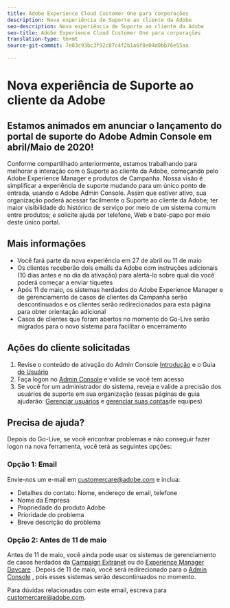 ```yaml
---
title: Adobe Experience Cloud Customer One para corporações
description: Nova experiência de Suporte ao cliente da Adobe
seo-description: Nova experiência de Suporte ao cliente da Adobe
seo-title: Adobe Experience Cloud Customer One para corporações
translation-type: tm+mt
source-git-commit: 7e03c93bc3f92c87c4f2b1a6f8e04d0bb76e55aa

---
```



# Nova experiência de Suporte ao cliente da Adobe

## Estamos animados em anunciar o lançamento do portal de suporte do Adobe Admin Console em abril/Maio de 2020!

Conforme compartilhado anteriormente, estamos trabalhando para melhorar a interação com o Suporte ao cliente da Adobe, começando pelo Adobe Experience Manager e produtos de Campanha. Nossa visão é simplificar a experiência de suporte mudando para um único ponto de entrada, usando o Adobe Admin Console. Assim que estiver ativo, sua organização poderá acessar facilmente o Suporte ao cliente da Adobe; ter maior visibilidade do histórico de serviço por meio de um sistema comum entre produtos; e solicite ajuda por telefone, Web e bate-papo por meio deste único portal.

## Mais informações

* Você fará parte da nova experiência em 27 de abril ou 11 de maio
* Os clientes receberão dois emails da Adobe com instruções adicionais (10 dias antes e no dia da ativação) para alertá-lo sobre qual dia você poderá começar a enviar tíquetes
* Após 11 de maio, os sistemas herdados do Adobe Experience Manager e de gerenciamento de casos de clientes da Campanha serão descontinuados e os clientes serão redirecionados para esta página para obter orientação adicional
* Casos de clientes que foram abertos no momento do Go-Live serão migrados para o novo sistema para facilitar o encerramento

## Ações do cliente solicitadas

1. Revise o conteúdo de ativação do Admin Console [Introdução](https://helpx.adobe.com/enterprise/get-started.html) e o Guia [do Usuário](https://helpx.adobe.com/enterprise/managing/user-guide.html)
1. Faça logon no [Admin Console](https://adminconsole.adobe.com/) e valide se você tem acesso
1. Se você for um administrador do sistema, reveja e valide a precisão dos usuários de suporte em sua organização (essas páginas de guia ajudarão: [Gerenciar usuários](https://helpx.adobe.com/enterprise/using/users.html) e [gerenciar suas contas](https://helpx.adobe.com/enterprise/using/accounts.html)de equipes)

## Precisa de ajuda?

Depois do Go-Live, se você encontrar problemas e não conseguir fazer logon na nova ferramenta, você terá as seguintes opções:

### Opção 1: Email

Envie-nos um e-mail em [customercare@adobe.com](mailto:customercare@adobe.com) e inclua:

* Detalhes do contato: Nome, endereço de email, telefone
* Nome da Empresa
* Propriedade do produto Adobe
* Prioridade do problema
* Breve descrição do problema

### Opção 2: Antes de 11 de maio

Antes de 11 de maio, você ainda pode usar os sistemas de gerenciamento de casos herdados da [Campaign Extranet](https://support.neolane.net/webApp/extranetLogin) ou do [Experience Manager Daycare](https://daycare.day.com/home.html) .  Depois de 11 de maio, você será redirecionado para o [Admin Console](https://adminconsole.adobe.com/) , pois esses sistemas serão descontinuados no momento.


Para dúvidas relacionadas com este email, escreva para [customercare@adobe.com](mailto:customercare@adobe.com).
